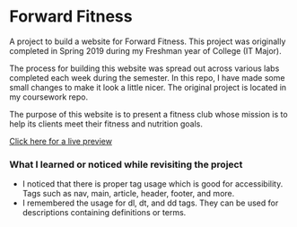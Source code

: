 # Forward Fitness

A project to build a website for Forward Fitness. This project was originally completed in Spring 2019 during my Freshman year of College (IT Major).

The process for building this website was spread out across various labs completed each week during the semester. In this repo, I have made some small changes to make it look a little nicer. The original project is located in my coursework repo. 

The purpose of this website is to present a fitness club whose mission is to help its clients meet their fitness and nutrition goals.

[Click here for a live preview](https://vurnex.github.io/forward-fitness/)

### What I learned or noticed while revisiting the project

 - I noticed that there is proper tag usage which is good for accessibility. Tags such as nav, main, article, header, footer, and more.
 - I remembered the usage for dl, dt, and dd tags. They can be used for descriptions containing definitions or terms. 
 
